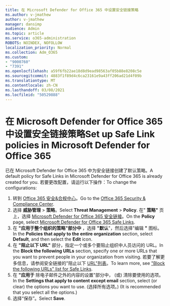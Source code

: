 ```yaml
---
title: 在 Microsoft Defender for Office 365 中设置安全链接策略
ms.author: v-jmathew
author: v-jmathew
manager: dansimp
audience: Admin
ms.topic: article
ms.service: o365-administration
ROBOTS: NOINDEX, NOFOLLOW
localization_priority: Normal
ms.collection: Adm_O365
ms.custom:
- "9000760"
- "7391"
ms.openlocfilehash: a59f6fb22ae18d8d9ead98563af05b88e8208c5e
ms.sourcegitcommit: 4883f1f89d4c6ca23161e9a43ff206ad21d4f09b
ms.translationtype: MT
ms.contentlocale: zh-CN
ms.lasthandoff: 03/08/2021
ms.locfileid: "50529888"
---
```

# <a name="set-up-safe-link-policies-in-microsoft-defender-for-office-365"></a><span data-ttu-id="04448-102">在 Microsoft Defender for Office 365 中设置安全链接策略</span><span class="sxs-lookup"><span data-stu-id="04448-102">Set up Safe Link policies in Microsoft Defender for Office 365</span></span>

<span data-ttu-id="04448-103">已在 Microsoft Defender for Office 365 中为安全链接创建了默认策略。</span><span class="sxs-lookup"><span data-stu-id="04448-103">A default policy for Safe Links in Microsoft Defender for Office 365 is already created for you.</span></span> <span data-ttu-id="04448-104">若要更改配置，请运行以下操作：</span><span class="sxs-lookup"><span data-stu-id="04448-104">To change the configurations:</span></span>

1. <span data-ttu-id="04448-105">转到 [Office 365 安全&合规中心](https://go.microsoft.com/fwlink/p/?linkid=2077143)。</span><span class="sxs-lookup"><span data-stu-id="04448-105">Go to the [Office 365 Security & Compliance Center](https://go.microsoft.com/fwlink/p/?linkid=2077143).</span></span>
2. <span data-ttu-id="04448-106">选择 **威胁管理**  >  **策略**。</span><span class="sxs-lookup"><span data-stu-id="04448-106">Select **Threat Management** > **Policy**.</span></span> <span data-ttu-id="04448-107">在" **策略"** 页上，选择 [Microsoft Defender for Office 365 安全链接](https://go.microsoft.com/fwlink/?linkid=2101058)。</span><span class="sxs-lookup"><span data-stu-id="04448-107">On the **Policy** page, select [Microsoft Defender for Office 365 Safe Links](https://go.microsoft.com/fwlink/?linkid=2101058).</span></span>
3. <span data-ttu-id="04448-108">在 **"应用于整个组织的策略"部分中** ，选择 **"默认**"，然后选择"编辑 **"** 图标。</span><span class="sxs-lookup"><span data-stu-id="04448-108">In the **Policies that apply to the entire organization** section, select **Default**, and then select the **Edit** icon.</span></span>
4. <span data-ttu-id="04448-109">在 **"阻止以下 URL"** 部分，指定一个或多个要阻止组织中人员访问的 URL。</span><span class="sxs-lookup"><span data-stu-id="04448-109">In the **Block the following URLs** section, specify one or more URLs that you want to prevent people in your organization from visiting.</span></span> <span data-ttu-id="04448-110">若要了解更多信息，请参阅安全链接的"阻止以下 [URL"列表](https://go.microsoft.com/fwlink/?linkid=2092123)。</span><span class="sxs-lookup"><span data-stu-id="04448-110">To learn more, see ["Block the following URLs" list for Safe Links](https://go.microsoft.com/fwlink/?linkid=2092123).</span></span>
5. <span data-ttu-id="04448-111">在 **"应用于** 除电子邮件之外的内容的设置"部分中， (或) 清除要使用的选项。</span><span class="sxs-lookup"><span data-stu-id="04448-111">In the **Settings that apply to content except email** section, select (or clear) the options you want to use.</span></span> <span data-ttu-id="04448-112"> (选择所有选项。) </span><span class="sxs-lookup"><span data-stu-id="04448-112">(It is recommended that you select all the options.)</span></span>
6. <span data-ttu-id="04448-113">选择“保存”。</span><span class="sxs-lookup"><span data-stu-id="04448-113">Select **Save**.</span></span>
